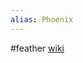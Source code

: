```yaml
---
alias: Phoenix
---
```

#feather 
[wiki](https://en.wikipedia.org/wiki/Phoenix_(mythology) "Phoenix (mythology)")